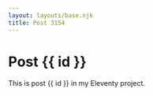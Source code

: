```yaml
---
layout: layouts/base.njk
title: Post 3154
---
```


# Post {{ id }}

This is post {{ id }} in my Eleventy project.

